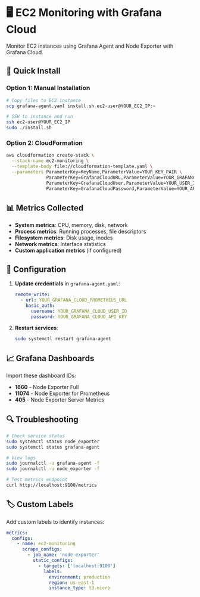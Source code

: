 # 🖥️ EC2 Monitoring with Grafana Cloud

Monitor EC2 instances using Grafana Agent and Node Exporter with Grafana Cloud.

## 🚀 Quick Install

### Option 1: Manual Installation
```bash
# Copy files to EC2 instance
scp grafana-agent.yaml install.sh ec2-user@YOUR_EC2_IP:~

# SSH to instance and run
ssh ec2-user@YOUR_EC2_IP
sudo ./install.sh
```

### Option 2: CloudFormation
```bash
aws cloudformation create-stack \
  --stack-name ec2-monitoring \
  --template-body file://cloudformation-template.yaml \
  --parameters ParameterKey=KeyName,ParameterValue=YOUR_KEY_PAIR \
               ParameterKey=GrafanaCloudURL,ParameterValue=YOUR_GRAFANA_URL \
               ParameterKey=GrafanaCloudUser,ParameterValue=YOUR_USER_ID \
               ParameterKey=GrafanaCloudPassword,ParameterValue=YOUR_API_KEY
```

## 📊 Metrics Collected

- **System metrics**: CPU, memory, disk, network
- **Process metrics**: Running processes, file descriptors
- **Filesystem metrics**: Disk usage, inodes
- **Network metrics**: Interface statistics
- **Custom application metrics** (if configured)

## 🔧 Configuration

1. **Update credentials** in `grafana-agent.yaml`:
   ```yaml
   remote_write:
     - url: YOUR_GRAFANA_CLOUD_PROMETHEUS_URL
       basic_auth:
         username: YOUR_GRAFANA_CLOUD_USER_ID
         password: YOUR_GRAFANA_CLOUD_API_KEY
   ```

2. **Restart services**:
   ```bash
   sudo systemctl restart grafana-agent
   ```

## 📈 Grafana Dashboards

Import these dashboard IDs:
- **1860** - Node Exporter Full
- **11074** - Node Exporter for Prometheus
- **405** - Node Exporter Server Metrics

## 🔍 Troubleshooting

```bash
# Check service status
sudo systemctl status node_exporter
sudo systemctl status grafana-agent

# View logs
sudo journalctl -u grafana-agent -f
sudo journalctl -u node_exporter -f

# Test metrics endpoint
curl http://localhost:9100/metrics
```

## 🏷️ Custom Labels

Add custom labels to identify instances:
```yaml
metrics:
  configs:
    - name: ec2-monitoring
      scrape_configs:
        - job_name: 'node-exporter'
          static_configs:
            - targets: ['localhost:9100']
              labels:
                environment: production
                region: us-east-1
                instance_type: t3.micro
```

